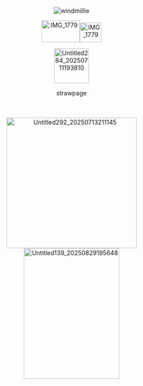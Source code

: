<p align="center"> <img src="https://komarev.com/ghpvc/?username=windmillie&label=　　crunchy　　&color=E2AAD4&style=plastic" alt="windmillie" />

<p align="center"><img width="88" height="50" alt="IMG_1779" src="https://github.com/user-attachments/assets/499535d8-caa8-4461-9cc0-0665f9412edb" /><img width="50" height="45" alt="IMG_1779" src="https://github.com/user-attachments/assets/5cc54674-b9db-4814-941b-010e00e11506" />


<p align="center"> <img width="80" height="80" alt="Untitled284_20250711193810" src="https://github.com/user-attachments/assets/41c8292a-553b-4348-a900-eef776d55b75" />



<p align="center"> strawpage

　
<p align="center"> <img width="300" height="300" alt="Untitled292_20250713211145" src="https://github.com/user-attachments/assets/7832a91b-631e-4883-93fb-9a38632d164e" /> <img width="220" height="300" alt="Untitled139_20250829195648" src="https://github.com/user-attachments/assets/68a91313-65e7-4cee-ad2f-8fb8b905804c" />

